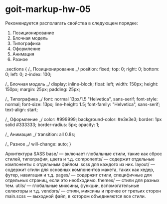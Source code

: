 # goit-markup-hw-05

Рекомендуется располагать свойства в следующем порядке:

1. Позиционирование
2. Блочная модель
3. Типографика
4. Оформление
5. Анимация
6. Разное

.sections
{ /_ Позиционирование _/ position: fixed; top: 0; right: 0; bottom: 0; left: 0; z-index: 100;

/_ Блочная модель _/ display: inline-block; float: left; width: 150px; height: 150px; margin: 25px; padding: 25px;

/_ Типографика _/ font: normal 13px/1.5 "Helvetica", sans-serif; font-style: normal; font-size: 13px; line-height: 1.5; font-family: "Helvetica", sans-serif; text-align: start;

/_ Оформление _/ color: #999999; background-color: #e3e3e3; border: 1px solid #333333; border-radius: 5px; opacity: 1;

/_ Анимация _/ transition: all 0.8s;

/_ Разное _/ will-change: auto; }

Архитектура SASS
base/ — включает глобальные стили, такие как сброс стилей, типография, цвета и т.д.
components/ — содержит отдельные компоненты с отдельным файлом .scss для каждого из них.
layout/ — содержит стили для основных компонентов макета, таких как хедер, футер, навигация и т.д.
pages/ — содержит стили, специфичные для отдельных страниц, если это необходимо.
themes/ — стили для разных тем.
utils/ — глобальные миксины, функции, вспомогательные селекторы и т.д.
vendors/ — стили, миксины и прочее от третьих сторон
main.scss — выходной файл, в котором объединяются все стили.
